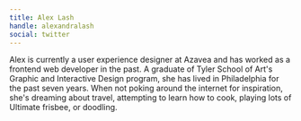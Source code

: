 ```yaml
---
title: Alex Lash
handle: alexandralash
social: twitter
---
```


Alex is currently a user experience designer at Azavea and has worked as a frontend web developer in the past. A graduate of Tyler School of Art's Graphic and Interactive Design program, she has lived in Philadelphia for the past seven years. When not poking around the internet for inspiration, she's dreaming about travel, attempting to learn how to cook, playing lots of Ultimate frisbee, or doodling.
